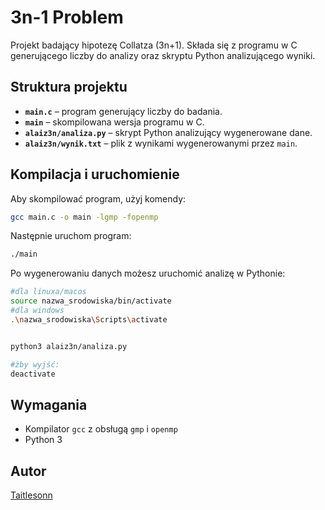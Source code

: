 # 3n-1 Problem

Projekt badający hipotezę Collatza (3n+1). Składa się z programu w C generującego liczby do analizy oraz skryptu Python analizującego wyniki.

## Struktura projektu
- **`main.c`** – program generujący liczby do badania.
- **`main`** – skompilowana wersja programu w C.
- **`alaiz3n/analiza.py`** – skrypt Python analizujący wygenerowane dane.
- **`alaiz3n/wynik.txt`** – plik z wynikami wygenerowanymi przez `main`.

## Kompilacja i uruchomienie
Aby skompilować program, użyj komendy:
```bash
gcc main.c -o main -lgmp -fopenmp
```

Następnie uruchom program:
```bash
./main
```

Po wygenerowaniu danych możesz uruchomić analizę w Pythonie:
```bash
#dla linuxa/macos
source nazwa_srodowiska/bin/activate
#dla windows
.\nazwa_srodowiska\Scripts\activate


python3 alaiz3n/analiza.py

#żby wyjść:
deactivate
```

## Wymagania
- Kompilator `gcc` z obsługą `gmp` i `openmp`
- Python 3

## Autor
[Taitlesonn](https://github.com/Taitlesonn)

